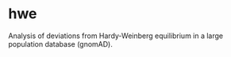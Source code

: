# hwe
Analysis of deviations from Hardy-Weinberg equilibrium in a large population database (gnomAD).

